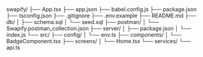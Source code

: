 swapify/
├── App.tsx
├── app.json
├── babel.config.js
├── package.json
├── tsconfig.json
├── .gitignore
├── .env.example
├── README.md
├── db/
│   ├── schema.sql
│   └── seed.sql
├── postman/
│   └── Swapify.postman_collection.json
├── server/
│   ├── package.json
│   └── index.js
└── src/
    ├── config/
    │   └── env.ts
    ├── components/
    │   └── BadgeComponent.tsx
    ├── screens/
    │   └── Home.tsx
    └── services/
        └── api.ts
